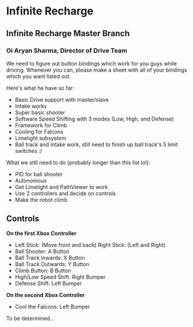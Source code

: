 # Infinite Recharge

## Infinite Recharge Master Branch

### Oi Aryan Sharma, Director of Drive Team

We need to figure out button bindings which work for you guys while driving. Whenever you can, please make a sheet with all of your bindings which you want listed out.

Here's what he have so far:

- Basic Drive support with master/slave
- Intake works
- Super basic shooter
- Software Speed Shifting with 3 modes (Low, High, and Defense)
- Framework for Climb
- Cooling for Falcons
- Limelight subsystem
- Ball track and intake work, still need to finish up ball track's 5 limit switches :/

What we still need to do (probably longer than this list lol):

- PID for ball shooter
- Autonomous
- Get Limelight and PathViewer to work
- Use 2 controllers and decide on controls
- Make the robot climb

## Controls

**On the first Xbox Controller**

- Left Stick: (Move front and back) Right Stick: (Left and Right)
- Ball Shooter: A Button
- Ball Track Inwards: X Button
- Ball Track Outwards: Y Button
- Climb Button: B Button
- High/Low Speed Shift: Right Bumper
- Defense Shift: Left Bumper

**On the second Xbox Controller**

- Cool the Falcons: Left Bumper

To be determined...